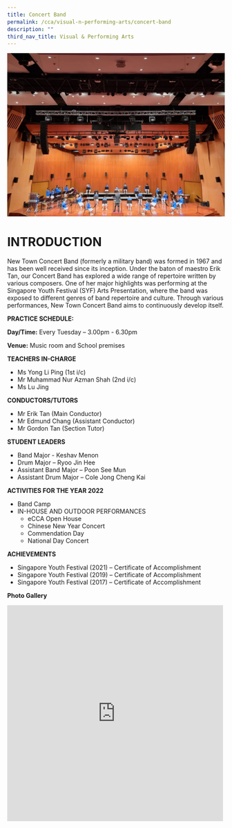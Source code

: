 ```yaml
---
title: Concert Band
permalink: /cca/visual-n-performing-arts/concert-band
description: ""
third_nav_title: Visual & Performing Arts
---
```

![](/images/concert%20band%20header.jpg)
# INTRODUCTION

New Town Concert Band (formerly a military band) was formed in 1967 and has been well received since its inception. Under the baton of maestro Erik Tan, our Concert Band has explored a wide range of repertoire written by various composers. One of her major highlights was performing at the Singapore Youth Festival (SYF) Arts Presentation, where the band was exposed to different genres of band repertoire and culture. Through various performances, New Town Concert Band aims to continuously develop itself.
 
**PRACTICE SCHEDULE:**

**Day/Time:** Every Tuesday – 3.00pm - 6.30pm

**Venue:** Music room and School premises

**TEACHERS IN-CHARGE**

* Ms Yong Li Ping (1st i/c)
* Mr Muhammad Nur Azman Shah (2nd i/c)
* Ms Lu Jing

**CONDUCTORS/TUTORS**

* Mr Erik Tan (Main Conductor)
* Mr Edmund Chang (Assistant Conductor)
* Mr Gordon Tan (Section Tutor)

**STUDENT LEADERS** 
* Band Major - Keshav Menon
* Drum Major – Ryoo Jin Hee
* Assistant Band Major – Poon See Mun
* Assistant Drum Major – Cole Jong Cheng Kai

**ACTIVITIES FOR THE YEAR 2022**

* Band Camp
* IN-HOUSE AND OUTDOOR PERFORMANCES
	* eCCA Open House
	* Chinese New Year Concert
	* Commendation Day
	* National Day Concert

**ACHIEVEMENTS**

* Singapore Youth Festival (2021) – Certificate of Accomplishment
* Singapore Youth Festival (2019) – Certificate of Accomplishment
* Singapore Youth Festival (2017) – Certificate of Accomplishment

**Photo Gallery**
<iframe allowfullscreen="true" height="500" width="500" frameborder="0" src="https://docs.google.com/presentation/d/e/2PACX-1vRDUvo2lCOwafTBdVmDyfis7cURu5UG68W-fsI-RYin5zXcA4zIfV5adld9KNwNBEbgQNVglDouNXdn/embed?start=true&amp;loop=true&amp;delayms=3000"></iframe>